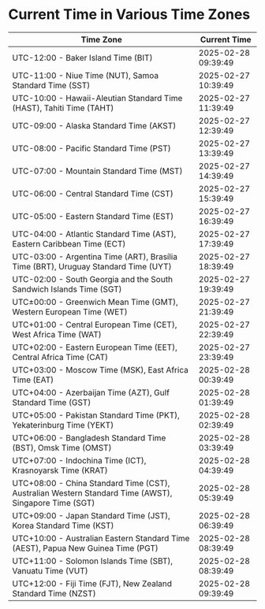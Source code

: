 # Current Time in Various Time Zones

| Time Zone | Current Time |
|-----------|--------------|
| UTC-12:00 - Baker Island Time (BIT) | 2025-02-28 09:39:49 |
| UTC-11:00 - Niue Time (NUT), Samoa Standard Time (SST) | 2025-02-27 10:39:49 |
| UTC-10:00 - Hawaii-Aleutian Standard Time (HAST), Tahiti Time (TAHT) | 2025-02-27 11:39:49 |
| UTC-09:00 - Alaska Standard Time (AKST) | 2025-02-27 12:39:49 |
| UTC-08:00 - Pacific Standard Time (PST) | 2025-02-27 13:39:49 |
| UTC-07:00 - Mountain Standard Time (MST) | 2025-02-27 14:39:49 |
| UTC-06:00 - Central Standard Time (CST) | 2025-02-27 15:39:49 |
| UTC-05:00 - Eastern Standard Time (EST) | 2025-02-27 16:39:49 |
| UTC-04:00 - Atlantic Standard Time (AST), Eastern Caribbean Time (ECT) | 2025-02-27 17:39:49 |
| UTC-03:00 - Argentina Time (ART), Brasília Time (BRT), Uruguay Standard Time (UYT) | 2025-02-27 18:39:49 |
| UTC-02:00 - South Georgia and the South Sandwich Islands Time (SGT) | 2025-02-27 19:39:49 |
| UTC±00:00 - Greenwich Mean Time (GMT), Western European Time (WET) | 2025-02-27 21:39:49 |
| UTC+01:00 - Central European Time (CET), West Africa Time (WAT) | 2025-02-27 22:39:49 |
| UTC+02:00 - Eastern European Time (EET), Central Africa Time (CAT) | 2025-02-27 23:39:49 |
| UTC+03:00 - Moscow Time (MSK), East Africa Time (EAT) | 2025-02-28 00:39:49 |
| UTC+04:00 - Azerbaijan Time (AZT), Gulf Standard Time (GST) | 2025-02-28 01:39:49 |
| UTC+05:00 - Pakistan Standard Time (PKT), Yekaterinburg Time (YEKT) | 2025-02-28 02:39:49 |
| UTC+06:00 - Bangladesh Standard Time (BST), Omsk Time (OMST) | 2025-02-28 03:39:49 |
| UTC+07:00 - Indochina Time (ICT), Krasnoyarsk Time (KRAT) | 2025-02-28 04:39:49 |
| UTC+08:00 - China Standard Time (CST), Australian Western Standard Time (AWST), Singapore Time (SGT) | 2025-02-28 05:39:49 |
| UTC+09:00 - Japan Standard Time (JST), Korea Standard Time (KST) | 2025-02-28 06:39:49 |
| UTC+10:00 - Australian Eastern Standard Time (AEST), Papua New Guinea Time (PGT) | 2025-02-28 08:39:49 |
| UTC+11:00 - Solomon Islands Time (SBT), Vanuatu Time (VUT) | 2025-02-28 08:39:49 |
| UTC+12:00 - Fiji Time (FJT), New Zealand Standard Time (NZST) | 2025-02-28 09:39:49 |
